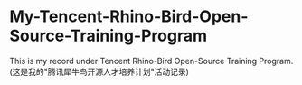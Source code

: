 # My-Tencent-Rhino-Bird-Open-Source-Training-Program
This is my record under Tencent Rhino-Bird Open-Source Training Program. (这是我的"腾讯犀牛鸟开源人才培养计划"活动记录)
